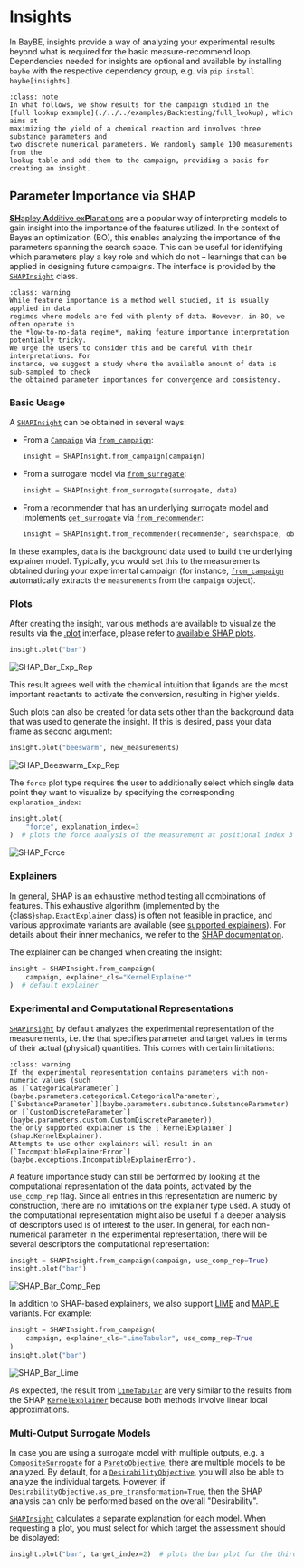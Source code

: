 # Insights
In BayBE, insights provide a way of analyzing your experimental results beyond what is 
required for the basic measure-recommend loop. Dependencies needed for insights are 
optional and available by installing `baybe` with the respective dependency group, e.g. 
via `pip install baybe[insights]`.

```{admonition} Examples On This Page
:class: note
In what follows, we show results for the campaign studied in the 
[full lookup example](./../../examples/Backtesting/full_lookup), which aims at 
maximizing the yield of a chemical reaction and involves three substance parameters and  
two discrete numerical parameters. We randomly sample 100 measurements from the 
lookup table and add them to the campaign, providing a basis for creating an insight.
```

## Parameter Importance via SHAP
[**SH**apley **A**dditive ex**P**lanations](https://shap.readthedocs.io/en/latest/index.html) 
are a popular way of interpreting models to gain insight into the importance of the 
features utilized. In the context of Bayesian optimization (BO), this enables analyzing 
the importance of the parameters spanning the search space. This can be useful 
for identifying which parameters play a key role and which do not – learnings that can 
be applied in designing future campaigns. The interface is provided by the 
[`SHAPInsight`](baybe.insights.shap.SHAPInsight) class.

```{admonition} Model Interpretation in BO
:class: warning
While feature importance is a method well studied, it is usually applied in data 
regimes where models are fed with plenty of data. However, in BO, we often operate in 
the *low-to-no-data regime*, making feature importance interpretation potentially tricky. 
We urge the users to consider this and be careful with their interpretations. For 
instance, we suggest a study where the available amount of data is sub-sampled to check
the obtained parameter importances for convergence and consistency.
```

### Basic Usage
A [`SHAPInsight`](baybe.insights.shap.SHAPInsight) can be obtained in several ways:
- From a [`Campaign`](baybe.campaign.Campaign) via 
  [`from_campaign`](baybe.insights.shap.SHAPInsight.from_campaign):
  ~~~python
  insight = SHAPInsight.from_campaign(campaign)
  ~~~
- From a surrogate model via [`from_surrogate`](baybe.insights.shap.SHAPInsight.from_surrogate):
  ~~~python
  insight = SHAPInsight.from_surrogate(surrogate, data)
  ~~~
- From a recommender that has an underlying surrogate model and implements 
  [`get_surrogate`](baybe.recommenders.pure.bayesian.base.BayesianRecommender.get_surrogate) 
  via [`from_recommender`](baybe.insights.shap.SHAPInsight.from_recommender):
  ~~~python
  insight = SHAPInsight.from_recommender(recommender, searchspace, objective, data)
  ~~~

In these examples, `data` is the background data used to build the underlying explainer
model. Typically, you would set this to the measurements obtained during your 
experimental campaign (for instance, [`from_campaign`](baybe.insights.shap.SHAPInsight.from_campaign)
automatically extracts the `measurements` from the `campaign` object).

### Plots
After creating the insight, various methods are available to visualize the results via 
the [.plot](baybe.insights.shap.SHAPInsight.plot) 
interface, please refer to [available SHAP plots](baybe.insights.shap.SHAP_PLOTS).

~~~python
insight.plot("bar")
~~~
![SHAP_Bar_Exp_Rep](../_static/insights/shap_bar_exp_rep.svg)

This result agrees well with the chemical intuition that ligands are the most important 
reactants to activate the conversion, resulting in higher yields.

Such plots can also be created for data sets other than the background data that
was used to generate the insight. If this is desired, pass your data frame as second 
argument:
~~~python
insight.plot("beeswarm", new_measurements)
~~~
![SHAP_Beeswarm_Exp_Rep](../_static/insights/shap_beeswarm_exp_rep.svg)

The `force` plot type requires the user to additionally select which single data point 
they want to visualize by specifying the corresponding `explanation_index`:
~~~python
insight.plot(
    "force", explanation_index=3
)  # plots the force analysis of the measurement at positional index 3
~~~
![SHAP_Force](../_static/insights/shap_force.svg)

### Explainers
In general, SHAP is an exhaustive method testing all combinations of features. This 
exhaustive algorithm (implemented by the {class}`shap.ExactExplainer` class) is
often not feasible in practice, and various approximate variants are available (see 
[supported explainers](baybe.insights.shap.EXPLAINERS)). For details about their inner 
mechanics, we refer to the [SHAP documentation](https://shap.readthedocs.io/en/latest/api.html#explainers).

The explainer can be changed when creating the insight:
~~~python
insight = SHAPInsight.from_campaign(
    campaign, explainer_cls="KernelExplainer"
)  # default explainer
~~~

### Experimental and Computational Representations
[`SHAPInsight`](baybe.insights.shap.SHAPInsight) by default analyzes the experimental
representation of the measurements, i.e. the that specifies parameter and target values
in terms of their actual (physical) quantities. This comes with certain limitations:

```{admonition} Experimental Representation Limits
:class: warning
If the experimental representation contains parameters with non-numeric values (such 
as [`CategoricalParameter`](baybe.parameters.categorical.CategoricalParameter), 
[`SubstanceParameter`](baybe.parameters.substance.SubstanceParameter) 
or [`CustomDiscreteParameter`](baybe.parameters.custom.CustomDiscreteParameter)), 
the only supported explainer is the [`KernelExplainer`](shap.KernelExplainer). 
Attempts to use other explainers will result in an 
[`IncompatibleExplainerError`](baybe.exceptions.IncompatibleExplainerError).
```

A feature importance study can still be performed by looking at the computational 
representation of the data points, activated by the `use_comp_rep` flag. Since all 
entries in this representation are numeric by construction, there are no limitations on
the explainer type used. A study of the computational representation might also be 
useful if a deeper analysis of descriptors used is of interest to the user. In general, 
for each non-numerical parameter in the experimental representation, there will be 
several descriptors the computational representation: 
~~~python
insight = SHAPInsight.from_campaign(campaign, use_comp_rep=True)
insight.plot("bar")
~~~
![SHAP_Bar_Comp_Rep](../_static/insights/shap_bar_comp_rep.svg)

In addition to SHAP-based explainers, we also support 
[LIME](https://arxiv.org/abs/1602.04938) and 
[MAPLE](https://papers.nips.cc/paper_files/paper/2018/hash/b495ce63ede0f4efc9eec62cb947c162-Abstract.html) 
variants. For example:
~~~python
insight = SHAPInsight.from_campaign(
    campaign, explainer_cls="LimeTabular", use_comp_rep=True
)
insight.plot("bar")
~~~
![SHAP_Bar_Lime](../_static/insights/shap_bar_lime.svg)

As expected, the result from [`LimeTabular`](shap.explainers.other.LimeTabular) are very
similar to the results from the SHAP [`KernelExplainer`](shap.KernelExplainer) because
both methods involve linear local approximations.

### Multi-Output Surrogate Models
In case you are using a surrogate model with multiple outputs,
e.g. a [`CompositeSurrogate`](baybe.surrogates.composite.CompositeSurrogate) 
for a [`ParetoObjective`](baybe.objectives.pareto.ParetoObjective), 
there are multiple models to be analyzed. By default, for a
[`DesirabilityObjective`](baybe.objectives.desirability.DesirabilityObjective), you
will also be able to analyze the individual targets. However, if
[`DesirabilityObjective.as_pre_transformation=True`](baybe.objectives.desirability.DesirabilityObjective.as_pre_transformation),
then the SHAP analysis can only be performed based on the overall "Desirability". 

[`SHAPInsight`](baybe.insights.shap.SHAPInsight) calculates a separate explanation for
each model. When requesting a plot, you must select for which target the assessment
should be displayed:
~~~python
insight.plot("bar", target_index=2)  # plots the bar plot for the third target
~~~